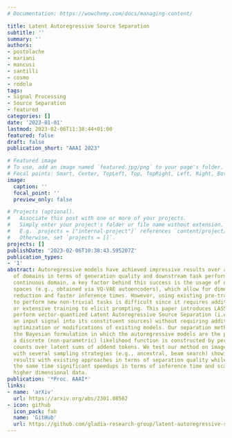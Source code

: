 ```yaml
---
# Documentation: https://wowchemy.com/docs/managing-content/

title: Latent Autoregressive Source Separation
subtitle: ''
summary: ''
authors:
- postolache
- mariani
- mancusi
- santilli
- cosmo
- rodola
tags:
- Signal Processing
- Source Separation
- featured
categories: []
date: '2023-01-01'
lastmod: 2023-02-06T11:38:44+01:00
featured: false
draft: false
publication_short: "AAAI 2023"

# Featured image
# To use, add an image named `featured.jpg/png` to your page's folder.
# Focal points: Smart, Center, TopLeft, Top, TopRight, Left, Right, BottomLeft, Bottom, BottomRight.
image:
  caption: ''
  focal_point: ''
  preview_only: false

# Projects (optional).
#   Associate this post with one or more of your projects.
#   Simply enter your project's folder or file name without extension.
#   E.g. `projects = ["internal-project"]` references `content/project/deep-learning/index.md`.
#   Otherwise, set `projects = []`.
projects: []
publishDate: '2023-02-06T10:38:43.595207Z'
publication_types:
- '1'
abstract: Autoregressive models have achieved impressive results over a wide range
  of domains in terms of generation quality and downstream task performance. In the
  continuous domain, a key factor behind this success is the usage of quantized latent
  spaces (e.g., obtained via VQ-VAE autoencoders), which allow for dimensionality
  reduction and faster inference times. However, using existing pre-trained models
  to perform new non-trivial tasks is difficult since it requires additional fine-tuning
  or extensive training to elicit prompting. This paper introduces LASS as a way to
  perform vector-quantized Latent Autoregressive Source Separation (i.e., de-mixing
  an input signal into its constituent sources) without requiring additional gradient-based
  optimization or modifications of existing models. Our separation method relies on
  the Bayesian formulation in which the autoregressive models are the priors, and
  a discrete (non-parametric) likelihood function is constructed by performing frequency
  counts over latent sums of addend tokens. We test our method on images and audio
  with several sampling strategies (e.g., ancestral, beam search) showing competitive
  results with existing approaches in terms of separation quality while offering at
  the same time significant speedups in terms of inference time and scalability to
  higher dimensional data.
publication: '*Proc. AAAI*'
links:
- name: 'arXiv'
  url: https://arxiv.org/abs/2301.08562
- icon: github
  icon_pack: fab
  name: 'GitHub'
  url: https://github.com/gladia-research-group/latent-autoregressive-source-separation
---
```

